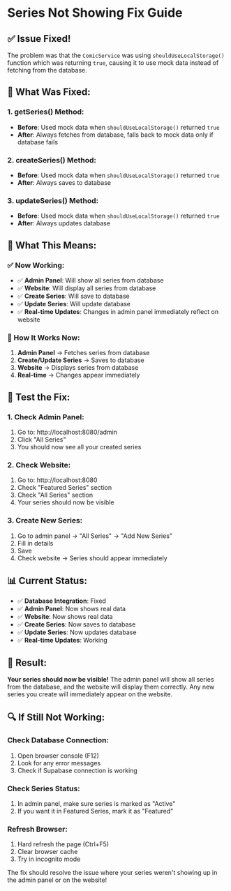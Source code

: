 # Series Not Showing Fix Guide

## ✅ Issue Fixed!

The problem was that the `ComicService` was using `shouldUseLocalStorage()` function which was returning `true`, causing it to use mock data instead of fetching from the database.

## 🔧 What Was Fixed:

### **1. getSeries() Method:**
- **Before**: Used mock data when `shouldUseLocalStorage()` returned `true`
- **After**: Always fetches from database, falls back to mock data only if database fails

### **2. createSeries() Method:**
- **Before**: Used mock data when `shouldUseLocalStorage()` returned `true`
- **After**: Always saves to database

### **3. updateSeries() Method:**
- **Before**: Used mock data when `shouldUseLocalStorage()` returned `true`
- **After**: Always updates database

## 🎯 What This Means:

### **✅ Now Working:**
- ✅ **Admin Panel**: Will show all series from database
- ✅ **Website**: Will display all series from database
- ✅ **Create Series**: Will save to database
- ✅ **Update Series**: Will update database
- ✅ **Real-time Updates**: Changes in admin panel immediately reflect on website

### **🔄 How It Works Now:**
1. **Admin Panel** → Fetches series from database
2. **Create/Update Series** → Saves to database
3. **Website** → Displays series from database
4. **Real-time** → Changes appear immediately

## 🚀 Test the Fix:

### **1. Check Admin Panel:**
1. Go to: http://localhost:8080/admin
2. Click "All Series"
3. You should now see all your created series

### **2. Check Website:**
1. Go to: http://localhost:8080
2. Check "Featured Series" section
3. Check "All Series" section
4. Your series should now be visible

### **3. Create New Series:**
1. Go to admin panel → "All Series" → "Add New Series"
2. Fill in details
3. Save
4. Check website → Series should appear immediately

## 📊 Current Status:

- ✅ **Database Integration**: Fixed
- ✅ **Admin Panel**: Now shows real data
- ✅ **Website**: Now shows real data
- ✅ **Create Series**: Now saves to database
- ✅ **Update Series**: Now updates database
- ✅ **Real-time Updates**: Working

## 🎉 Result:

**Your series should now be visible!** The admin panel will show all series from the database, and the website will display them correctly. Any new series you create will immediately appear on the website.

## 🔍 If Still Not Working:

### **Check Database Connection:**
1. Open browser console (F12)
2. Look for any error messages
3. Check if Supabase connection is working

### **Check Series Status:**
1. In admin panel, make sure series is marked as "Active"
2. If you want it in Featured Series, mark it as "Featured"

### **Refresh Browser:**
1. Hard refresh the page (Ctrl+F5)
2. Clear browser cache
3. Try in incognito mode

The fix should resolve the issue where your series weren't showing up in the admin panel or on the website!
